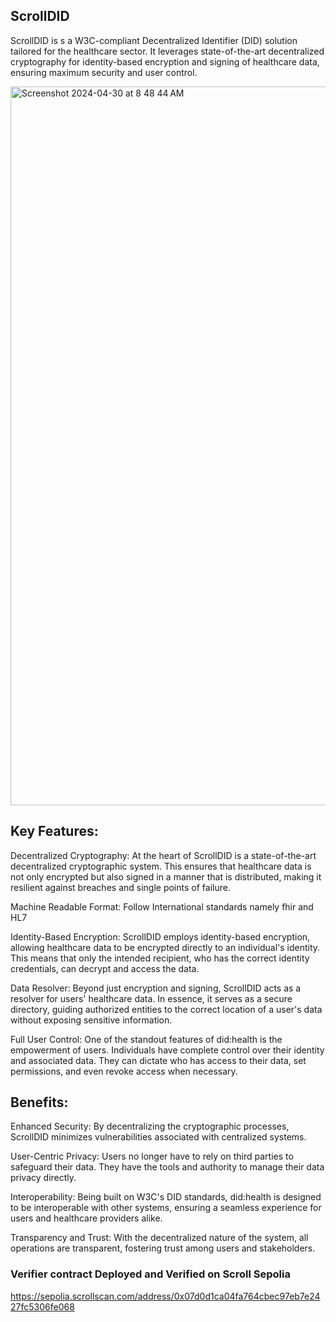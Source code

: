 ## ScrollDID

ScrollDID is s a W3C-compliant Decentralized Identifier (DID) solution tailored for the healthcare sector. It leverages state-of-the-art decentralized cryptography for identity-based encryption and signing of healthcare data, ensuring maximum security and user control.

<img width="1150" alt="Screenshot 2024-04-30 at 8 48 44 AM" src="https://github.com/KENILSHAHH/Vortex/assets/93181200/5581075c-836e-4b5a-93dc-9b8e597f55ea">


## Key Features:

Decentralized Cryptography: At the heart of ScrollDID is a state-of-the-art decentralized cryptographic system. This ensures that healthcare data is not only encrypted but also signed in a manner that is distributed, making it resilient against breaches and single points of failure.

Machine Readable Format: Follow International standards namely fhir and HL7

Identity-Based Encryption: ScrollDID employs identity-based encryption, allowing healthcare data to be encrypted directly to an individual's identity. This means that only the intended recipient, who has the correct identity credentials, can decrypt and access the data.

Data Resolver: Beyond just encryption and signing, ScrollDID acts as a resolver for users' healthcare data. In essence, it serves as a secure directory, guiding authorized entities to the correct location of a user's data without exposing sensitive information.

Full User Control: One of the standout features of did:health is the empowerment of users. Individuals have complete control over their identity and associated data. They can dictate who has access to their data, set permissions, and even revoke access when necessary.

## Benefits:

Enhanced Security: By decentralizing the cryptographic processes, ScrollDID minimizes vulnerabilities associated with centralized systems.

User-Centric Privacy: Users no longer have to rely on third parties to safeguard their data. They have the tools and authority to manage their data privacy directly.

Interoperability: Being built on W3C's DID standards, did:health is designed to be interoperable with other systems, ensuring a seamless experience for users and healthcare providers alike.

Transparency and Trust: With the decentralized nature of the system, all operations are transparent, fostering trust among users and stakeholders.

### Verifier contract Deployed and Verified on Scroll Sepolia 
https://sepolia.scrollscan.com/address/0x07d0d1ca04fa764cbec97eb7e2427fc5306fe068
